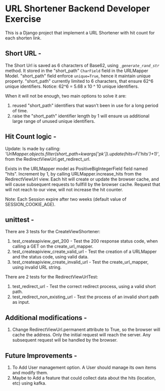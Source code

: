 
URL Shortener Backend Developer Exercise
===================================

This is a Django project that implement a URL Shortener with hit count for each shorten link.

Short URL -
-----------

The Short Url is saved as 6 characters of Base62, using *`_generate_rand_str`* method.
It stored in the "short_path" `CharField` field in the URLMapper Model.
"short_path" field enforce `unique=True`, hence it maintain unique property.
"short_path" currently limited to 6 characters, that ensure 62^6 unique identifiers.
Notice: 62^6 = 5.68 x 10 ^ 10 unique identifiers.

When it will not be enough, two main options to solve it are:
1. reused "short_path" identifiers that wasn't been in use for a long period of time.
2. raise the "short_path" identifier length by 1 will ensure us additional large range of unused unique identifiers.


Hit Count logic -
------------------
Update:
Is made by calling: *'UrlMapper.objects.filter(short_path=kwargs['pk']).update(hits=F('hits')+1)'*, from the RedirectViewUrl.get_redirect_url.

Exists in the URLMapper model as PositiveBigIntegerField field named "hits".
Increment by 1, by calling URLMapper.increase_hits from the RedirectViewUrl view.
Each hit will create or update the browser cache, and will cause subsequent requests to fullfill by the browser cache.
Request that will not reach to our view, will not increase the hit counter.


Note: Each Session expire after two weeks (default value of SESSION_COOKIE_AGE).

unittest -
----------
There are 3 tests for the CreateViewShortener:
1. test_createapiview_get_200 - Test the 200 response status code, when calling a GET on the create_url_mapper.
2. test_createapiview_create_valid_url - Test the creation of a URLMapper and the status code, using valid data.
3. test_createapiview_create_invalid_url - Test the create_url_mapper, using invalid URL string.

There are 2 tests for the RedirectViewUrlTest:
1. test_redirect_url - Test the correct redirect process, using a valid short path.
2. test_redirect_non_existing_url - Test the process of an invalid short path as input.


Additional modifications -
--------------------------
1. Change RedirectViewUrl.permanent attribute to True, so the browser will cache the address.
   Only the initial request will reach the server.
   Any subsequent request will be handled by the browser. 


Future Improvements -
---------------------

1. To Add User management option. A User should manage its own items and modify them.
2. Maybe to Add a feature that could collect data about the hits (location, etc) using kafka.
